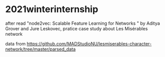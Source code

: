 # 2021winterinternship

after read "node2vec: Scalable Feature Learning for Networks " by Aditya Grover and Jure Leskovec, pratice case study about Les Misérables network

data from https://github.com/MADStudioNU/lesmiserables-character-network/tree/master/parsed_data
